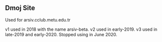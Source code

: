 ## Dmoj Site

Used for arsiv.cclub.metu.edu.tr

v1 used in 2018 with the name arsiv-beta.
v2 used in early-2019.
v3 used in late-2019 and early-2020. Stopped using in June 2020.
